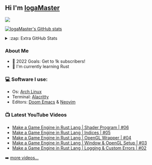 ## Hi I'm [IogaMaster](https://youtube.com/IogaMaster)

[![](https://img.shields.io/youtube/channel/subscribers/UCFzUEe9XUlkDLp6AmtNzmOA?logo=youtube&logoColor=red&style=for-the-badge)](https://youtube.com/IogaMaster)

[![IogaMaster's GitHub stats](https://github-readme-stats.vercel.app/api?username=IogaMaster&show_icons=true&theme=ayu-mirage)](https://github.com/IogaMaster)


<details>
<summary>:zap: Extra GitHub Stats</summary>

[![](https://github-readme-streak-stats.herokuapp.com/?user=IogaMaster&theme=ayu-mirage&hide_border=false)](https://github.com/IogaMaster)<br/>
  
[![IogaMaster's Most Used Lanuages](https://github-readme-stats.vercel.app/api/top-langs/?username=IogaMaster&theme=ayu-mirage&layout=compact)](https://github.com/IogaMaster)
</details>


### About Me

* :goal_net: 2022 Goals: Get to 1k subscribers!
* :seedling: I'm currently learning Rust

### :computer: Software I use:

- Os: [Arch Linux](https://archlinux.org)
- Terminal: [Alacritty](https://github.com/alacritty/alacritty)
- Editors: [Doom Emacs](https://github.com/doomemacs/doomemacs) & [Neovim](https://github.com/neovim/neovim)





### 📺 Latest YouTube Videos
<!-- YOUTUBE:START -->
- [Make a Game Engine in Rust Lang | Shader Program | #06](https://www.youtube.com/watch?v=vy6vrb4xRU4)
- [Make a Game Engine in Rust Lang | Indices | #05](https://www.youtube.com/watch?v=es9vgyIgvAk)
- [Make a Game Engine in Rust Lang | OpenGL Wrapper | #04](https://www.youtube.com/watch?v=FQYKPx6VI8g)
- [Make a Game Engine in Rust Lang | Window &amp; OpenGL Setup | #03](https://www.youtube.com/watch?v=elcgV6RSZKc)
- [Make a Game Engine in Rust Lang | Logging &amp; Custom Errors | #02](https://www.youtube.com/watch?v=UjSl94zSr58)
<!-- YOUTUBE:END -->

➡️ [more videos...](https://youtube.com/IogaMaster)
